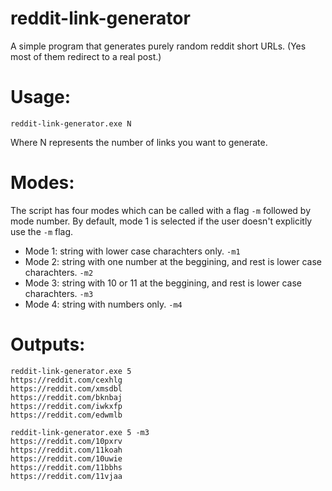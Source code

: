 # reddit-link-generator
A simple program that generates purely random reddit short URLs. (Yes most of them redirect to a real post.)

# Usage:
```
reddit-link-generator.exe N
```
Where N represents the number of links you want to generate.

# Modes:
The script has four modes which can be called with a flag `-m` followed by mode number. By default, mode 1 is selected if the user doesn't explicitly use the `-m` flag.

- Mode 1: string with lower case charachters only. `-m1`
- Mode 2: string with one number at the beggining, and rest is lower case charachters. `-m2`
- Mode 3: string with 10 or 11 at the beggining, and rest is lower case charachters. `-m3`
- Mode 4: string with numbers only. `-m4`

# Outputs:

```
reddit-link-generator.exe 5
https://reddit.com/cexhlg
https://reddit.com/xmsdbl
https://reddit.com/bknbaj
https://reddit.com/iwkxfp
https://reddit.com/edwmlb
```

```
reddit-link-generator.exe 5 -m3
https://reddit.com/10pxrv
https://reddit.com/11koah
https://reddit.com/10uwie
https://reddit.com/11bbhs
https://reddit.com/11vjaa
```

